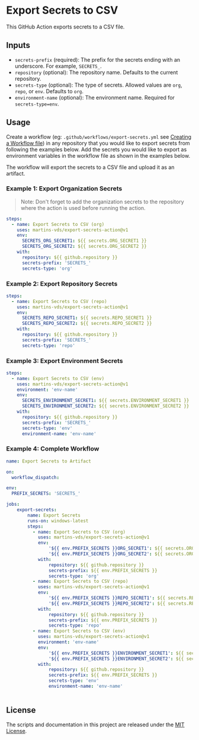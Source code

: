 # Export Secrets to CSV

This GitHub Action exports secrets to a CSV file.

## Inputs

- `secrets-prefix` (required): The prefix for the secrets ending with an underscore. For example, `SECRETS_`.
- `repository` (optional): The repository name. Defaults to the current repository.
- `secrets-type` (optional): The type of secrets. Allowed values are `org`, `repo`, or `env`. Defaults to `org`.
- `environment-name` (optional): The environment name. Required for `secrets-type=env`.

## Usage

Create a workflow (eg: `.github/workflows/export-secrets.yml` see [Creating a Workflow file](https://help.github.com/en/articles/configuring-a-workflow#creating-a-workflow-file)) in any repository that you would like to export secrets from following the examples below. Add the secrets you would like to export as environment variables in the workflow file as shown in the examples below.

The workflow will export the secrets to a CSV file and upload it as an artifact.

### Example 1: Export Organization Secrets

> Note: Don't forget to add the organization secrets to the repository where the action is used before running the action.

```yaml
steps:
  - name: Export Secrets to CSV (org)
    uses: martins-vds/export-secrets-action@v1
    env:
      SECRETS_ORG_SECRET1: ${{ secrets.ORG_SECRET1 }}
      SECRETS_ORG_SECRET2: ${{ secrets.ORG_SECRET2 }}
    with:
      repository: ${{ github.repository }}
      secrets-prefix: 'SECRETS_'
      secrets-type: 'org'
```

### Example 2: Export Repository Secrets

```yaml
steps:
  - name: Export Secrets to CSV (repo)
    uses: martins-vds/export-secrets-action@v1
    env:
      SECRETS_REPO_SECRET1: ${{ secrets.REPO_SECRET1 }}
      SECRETS_REPO_SECRET2: ${{ secrets.REPO_SECRET2 }}    
    with:
      repository: ${{ github.repository }}
      secrets-prefix: 'SECRETS_'
      secrets-type: 'repo'
```

### Example 3: Export Environment Secrets

```yaml
steps:
  - name: Export Secrets to CSV (env)
    uses: martins-vds/export-secrets-action@v1
    environment: 'env-name'
    env:
      SECRETS_ENVIRONMENT_SECRET1: ${{ secrets.ENVIRONMENT_SECRET1 }}
      SECRETS_ENVIRONMENT_SECRET2: ${{ secrets.ENVIRONMENT_SECRET2 }}
    with:
      repository: ${{ github.repository }}
      secrets-prefix: 'SECRETS_'
      secrets-type: 'env'
      environment-name: 'env-name'
```

### Example 4: Complete Workflow

```yaml
name: Export Secrets to Artifact

on:
  workflow_dispatch:

env:
  PREFIX_SECRETS: 'SECRETS_'

jobs:
    export-secrets:
        name: Export Secrets
        runs-on: windows-latest  
        steps:
          - name: Export Secrets to CSV (org)
            uses: martins-vds/export-secrets-action@v1
            env:
                '${{ env.PREFIX_SECRETS }}ORG_SECRET1': ${{ secrets.ORG_SECRET1 }}
                '${{ env.PREFIX_SECRETS }}ORG_SECRET2': ${{ secrets.ORG_SECRET2 }}
            with:
                repository: ${{ github.repository }}
                secrets-prefix: ${{ env.PREFIX_SECRETS }}
                secrets-type: 'org'
          - name: Export Secrets to CSV (repo)
            uses: martins-vds/export-secrets-action@v1
            env:
                '${{ env.PREFIX_SECRETS }}REPO_SECRET1': ${{ secrets.REPO_SECRET1 }}
                '${{ env.PREFIX_SECRETS }}REPO_SECRET2': ${{ secrets.REPO_SECRET2 }}    
            with:
                repository: ${{ github.repository }}
                secrets-prefix: ${{ env.PREFIX_SECRETS }}
                secrets-type: 'repo'
          - name: Export Secrets to CSV (env)
            uses: martins-vds/export-secrets-action@v1
            environment: 'env-name'
            env:
                '${{ env.PREFIX_SECRETS }}ENVIRONMENT_SECRET1': ${{ secrets.ENVIRONMENT_SECRET1 }}
                '${{ env.PREFIX_SECRETS }}ENVIRONMENT_SECRET2': ${{ secrets.ENVIRONMENT_SECRET2 }}
            with:
                repository: ${{ github.repository }}
                secrets-prefix: ${{ env.PREFIX_SECRETS }}
                secrets-type: 'env'
                environment-name: 'env-name'
            
```

## License

The scripts and documentation in this project are released under the [MIT License](LICENSE).
